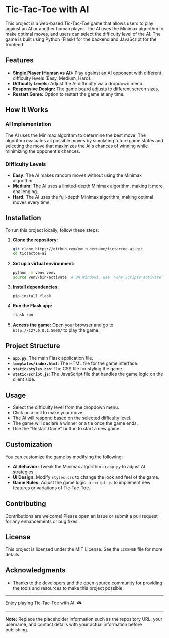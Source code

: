 # Tic-Tac-Toe with AI

This project is a web-based Tic-Tac-Toe game that allows users to play against an AI or another human player. The AI uses the Minimax algorithm to make optimal moves, and users can select the difficulty level of the AI. The game is built using Python (Flask) for the backend and JavaScript for the frontend.

## Features

- **Single Player (Human vs AI):** Play against an AI opponent with different difficulty levels (Easy, Medium, Hard).
- **Difficulty Levels:** Adjust the AI difficulty via a dropdown menu.
- **Responsive Design:** The game board adjusts to different screen sizes.
- **Restart Game:** Option to restart the game at any time.

## How It Works

### AI Implementation

The AI uses the Minimax algorithm to determine the best move. The algorithm evaluates all possible moves by simulating future game states and selecting the move that maximizes the AI's chances of winning while minimizing the opponent's chances.

### Difficulty Levels

- **Easy:** The AI makes random moves without using the Minimax algorithm.
- **Medium:** The AI uses a limited-depth Minimax algorithm, making it more challenging.
- **Hard:** The AI uses the full-depth Minimax algorithm, making optimal moves every time.

## Installation

To run this project locally, follow these steps:

1. **Clone the repository:**
   ```bash
   git clone https://github.com/yourusername/tictactoe-ai.git
   cd tictactoe-ai
   ```

2. **Set up a virtual environment:**
   ```bash
   python -m venv venv
   source venv/bin/activate  # On Windows, use `venv\Scripts\activate`
   ```

3. **Install dependencies:**
   ```bash
   pip install flask
   ```

4. **Run the Flask app:**
   ```bash
   flask run
   ```

5. **Access the game:**
   Open your browser and go to `http://127.0.0.1:5000/` to play the game.

## Project Structure

- **`app.py`**: The main Flask application file.
- **`templates/index.html`**: The HTML file for the game interface.
- **`static/styles.css`**: The CSS file for styling the game.
- **`static/script.js`**: The JavaScript file that handles the game logic on the client side.

## Usage

- Select the difficulty level from the dropdown menu.
- Click on a cell to make your move.
- The AI will respond based on the selected difficulty level.
- The game will declare a winner or a tie once the game ends.
- Use the "Restart Game" button to start a new game.

## Customization

You can customize the game by modifying the following:

- **AI Behavior:** Tweak the Minimax algorithm in `app.py` to adjust AI strategies.
- **UI Design:** Modify `styles.css` to change the look and feel of the game.
- **Game Rules:** Adjust the game logic in `script.js` to implement new features or variations of Tic-Tac-Toe.

## Contributing

Contributions are welcome! Please open an issue or submit a pull request for any enhancements or bug fixes.

## License

This project is licensed under the MIT License. See the `LICENSE` file for more details.

## Acknowledgments

- Thanks to the developers and the open-source community for providing the tools and resources to make this project possible.


---

Enjoy playing Tic-Tac-Toe with AI! 🎮

---

**Note:** Replace the placeholder information such as the repository URL, your username, and contact details with your actual information before publishing.
